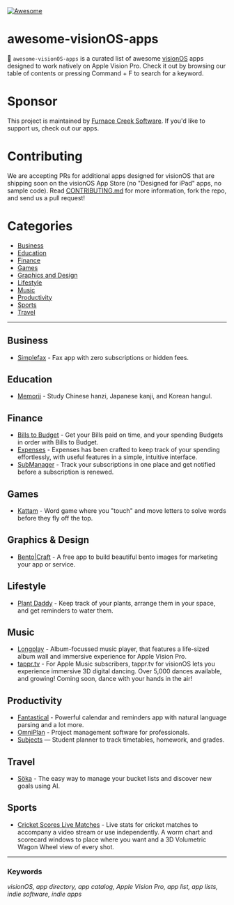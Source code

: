 <a href="https://awesome.re">
    <img src="https://awesome.re/badge.svg" alt="Awesome">
</a>

# awesome-visionOS-apps

🥽 `awesome-visionOS-apps` is a curated list of awesome [visionOS](https://developer.apple.com/visionos/) apps designed to work natively on Apple Vision Pro. Check it out by browsing our table of contents or pressing Command + F to search for a keyword.

# Sponsor

This project is maintained by [Furnace Creek Software](https://furnacecreek.org). If you'd like to support us, check out our apps.

# Contributing

We are accepting PRs for additional apps designed for visionOS that are shipping soon on the visionOS App Store (no "Designed for iPad" apps, no sample code). Read [CONTRIBUTING.md](https://github.com/furnacecreek/awesome-visionOS-apps/blob/master/CONTRIBUTING.md) for more information, fork the repo, and send us a pull request!

# Categories

- [Business](#business)
- [Education](#education)
- [Finance](#finance)
- [Games](#games)
- [Graphics and Design](#graphics--design)
- [Lifestyle](#lifestyle)
- [Music](#music)
- [Productivity](#productivity)
- [Sports](#sports)
- [Travel](#travel)

---

## Business

- [Simplefax](https://furnacecreek.org/simplefax/vision) - Fax app with zero subscriptions or hidden fees.

## Education

- [Memorii](https://www.studioamanga.com/memorii/) - Study Chinese hanzi, Japanese kanji, and Korean hangul.

## Finance

- [Bills to Budget](https://apps.apple.com/us/app/bills-to-budget/id1636872963) - Get your Bills paid on time, and your spending Budgets in order with Bills to Budget.
- [Expenses](https://getexpenses.app) - Expenses has been crafted to keep track of your spending effortlessly, with useful features in a simple, intuitive interface.
- [SubManager](https://getsubmanager.app/) - Track your subscriptions in one place and get notified before a subscription is renewed.

## Games

- [Kattam](https://apps.apple.com/us/app/kattam/id6476475799) - Word game where you "touch" and move letters to solve words before they fly off the top.

## Graphics & Design

- [Bento|Craft](https://thatvirtualboy.com/bentocraft) - A free app to build beautiful bento images for marketing your app or service.

## Lifestyle

- [Plant Daddy](https://plantdaddy.app) - Keep track of your plants, arrange them in your space, and get reminders to water them.

## Music

- [Longplay](https://longplay.rocks) - Album-focussed music player, that features a life-sized album wall and immersive experience for Apple Vision Pro.
- [tappr.tv](https://www.tappr.tv) - For Apple Music subscribers, tappr.tv for visionOS lets you experience immersive 3D digital dancing. Over 5,000 dances available, and growing! Coming soon, dance with your hands in the air!

## Productivity

- [Fantastical](https://flexibits.com/blog/2023/08/sneaking-a-peek-at-fantastical-on-apple-vision-pro/) - Powerful calendar and reminders app with natural language parsing and a lot more.
- [OmniPlan](https://www.omnigroup.com/blog/omniplan-coming-to-apple-vision-pro) - Project management software for professionals.
- [Subjects](https://eyen.fr/subjects/) — Student planner to track timetables, homework, and grades.

## Travel

- [Söka](https://soka.appdeco.ca) - The easy way to manage your bucket lists and discover new goals using AI.

## Sports

- [Cricket Scores Live Matches](https://apps.apple.com/us/app/cricket-scores-live-matches/id1616385207) - Live stats for cricket matches to accompany a video stream or use independently. A worm chart and scorecard windows to place where you want and a 3D Volumetric Wagon Wheel view of every shot.

---

### Keywords

_visionOS, app directory, app catalog, Apple Vision Pro, app list, app lists, indie software, indie apps_
